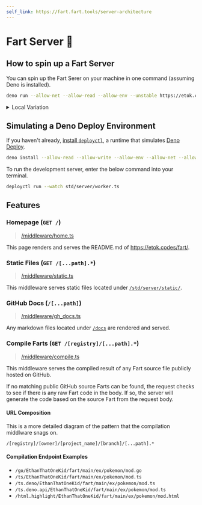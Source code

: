 ```yaml
---
self_link: https://fart.fart.tools/server-architecture
---
```


# Fart Server 📡

## How to spin up a Fart Server

You can spin up the Fart Serer on your machine in one command (assuming Deno is installed).

```bash
deno run --allow-net --allow-read --allow-env --unstable https://etok.codes/fart/raw/main/std/server/serve_http.ts
```

<details>
  <summary>Local Variation</summary>

```bash
deno run --allow-net --allow-read --allow-env --unstable std/server/serve_http.ts
```

</details>

## Simulating a Deno Deploy Environment

If you haven't already, [install `deployctl`](https://deno.com/deploy/docs/running-scripts-locally), a runtime that simulates [Deno Deploy](https://deno.com/deploy).

```bash
deno install --allow-read --allow-write --allow-env --allow-net --allow-run --no-check -f https://deno.land/x/deploy/deployctl.ts
```

To run the development server, enter the below command into your terminal.

```bash
deployctl run --watch std/server/worker.ts
```

## Features

### Homepage (`GET /`)

> [/middleware/home.ts](https://etok.codes/fart/blob/main/std/server/middleware/gh_docs.ts)

This page renders and serves the README.md of <https://etok.codes/fart/>.

### Static Files (`GET /[...path].*`)

> [/middleware/static.ts](https://etok.codes/fart/blob/main/std/server/middleware/static.ts)

This middleware serves static files located under [`/std/server/static/`](https://etok.codes/fart/blob/main/std/server/static/).

### GitHub Docs (`/[...path]`)

> [/middleware/gh_docs.ts](https://github.com/EthanThatOneKid/fart/tree/main/std/server/middleware/gh_docs.ts)

Any markdown files located under [`/docs`](https://etok.codes/fart/tree/main/docs/) are rendered and served.

### Compile Farts (`GET /[registry]/[...path].*`)

> [/middleware/compile.ts](https://etok.codes/fart/blob/main/std/server/middleware/compile.ts)

This middleware serves the compiled result of any Fart source file publicly hosted on GitHub.

If no matching public GitHub source Farts can be found, the request checks to see if there is any raw Fart code in the body.
If so, the server will generate the code based on the source Fart from the request body.

#### URL Composition

This is a more detailed diagram of the pattern that the compilation middlware snags on.

```
/[registry]/[owner]/[project_name]/[branch]/[...path].*
```

#### Compilation Endpoint Examples

- `/go/EthanThatOneKid/fart/main/ex/pokemon/mod.go`
- `/ts/EthanThatOneKid/fart/main/ex/pokemon/mod.ts`
- `/ts.deno/EthanThatOneKid/fart/main/ex/pokemon/mod.ts`
- `/ts.deno.api/EthanThatOneKid/fart/main/ex/pokemon/mod.ts`
- `/html.highlight/EthanThatOneKid/fart/main/ex/pokemon/mod.html`
